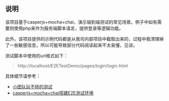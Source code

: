 ## 说明

该项目基于casperjs+mocha+chai，演示端到端测试的常见场景。例子中如有需要则使用php来作为服务端脚本语言，提供登录等逻辑功能。

此外，该项目提供的示例代码都是从我司内部项目中截取出来的，过程中我清理掉了一些敏感信息，所以可能导致部分代码阅读起来不太易懂，见谅。

测试脚本中使用的url格式如下：

> http://localhost/E2ETestDemo/pages/login/login.html

具体细节请参考：

- [小团队玩不转的测试](http://blog.kazaff.me/2016/08/18/%E5%B0%8F%E5%9B%A2%E9%98%9F%E7%8E%A9%E4%B8%8D%E8%BD%AC%E7%9A%84%E6%B5%8B%E8%AF%95/)
- [casperjs+mocha+chai搭建E2E测试环境](http://blog.kazaff.me/2016/08/24/casperjs+mocha+chai%E6%90%AD%E5%BB%BAE2E%E6%B5%8B%E8%AF%95%E7%8E%AF%E5%A2%83/)

